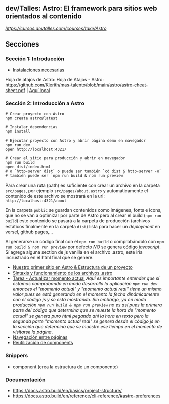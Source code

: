 ## dev/Talles: Astro: El framework para sitios web orientados al contenido

_https://cursos.devtalles.com/courses/take/Astro_

## Secciones

### Sección 1: Introducción

- [Instalaciones necesarias](https://gist.github.com/Klerith/b2ccb9d49385d766138e737f840650fc)

Hoja de atajos de Astro: Hoja de Atajos - Astro: https://github.com/Klerith/mas-talento/blob/main/astro/astro-cheat-sheet.pdf | [Aquí local](/blob/main/docs/astro-cheat-sheet.pdf)

### Sección 2: Introducción a Astro

```
# Crear proyecto con Astro
npm create astro@latest

# Instalar dependencias
npm install

# Ejecutar proyecto con Astro y abrir página demo en navegador
npm run dev
open http://localhost:4321/

# Crear el sitio para producción y abrir en navegador
npm run build
open dist/index.html
# o `http-server dist` o puede ser también `cd dist & http-server -o`
# también puede ser `npm run build & npm run preview`

```

Para crear una ruta (path) es suficiente con crear un archivo en la carpeta `src/pages`, por ejemplo `src/pages/about.astro` y automáticamente el contenido de este archivo se mostrará en la url: `http://localhost:4321/about`

En la carpeta `public` se guardan contenidos como imágenes, fonts e icons, que no se van a optimizar por parte de Astro pero al crear el build (`npm run build`) este contenido se pasará a la carpeta de producción (archivos estáticos finalmente en la carpeta `dist`) lista para hacer un _deployment_ en versel, github pages,...

Al generarse un código final con el `npm run build` o comprobándolo con `npm run build & npm run preview` por defecto _NO_ se genera código _javascript_. Sí agrega alguna section de js vanilla en el archivo .astro, este iría incrustrado en el html final que se genere.

- [Nuestro primer sitio en Astro & Estructura de un proyecto](https://github.com/patchamama/devTalles-Astro-El-framework-para-sitios-web-orientados-al-contenido/commit/a854ac3285c474b7bf0a8346606031f54080da80)
- [Sintaxis y funcionamiento de los archivos .astro](https://github.com/patchamama/devTalles-Astro-El-framework-para-sitios-web-orientados-al-contenido/commit/b138a0910124e63d503c99581f7dfcd4453b70de)
- [Tarea - Actualizar momento actual](https://github.com/patchamama/devTalles-Astro-El-framework-para-sitios-web-orientados-al-contenido/commit/9c83c6a47f2658fc206c38288207d396561ef406)
  _Aquí es importante entender que sí estamos comprobando en modo desarrollo la aplicación `npm run dev` entonces el "momento actual" y "momento actual real" tiene un mismo valor pues se está generando en el momento la fecha dinámicamente con el código js y se está mostrando. Sin embargo, ya en modo producción `npm run build & npm run preview` no es así pues la primera parte del código que determina que se mueste la hora de "momento actual" se genera puro html pegando ahí la hora en texto pero la segunda parte "momento actual real" se genera desde el código js en la sección <script>...</script> que determina que se muestre ese tiempo en el momento de visitarse la página_.
- [Navegación entre páginas](https://github.com/patchamama/devTalles-Astro-El-framework-para-sitios-web-orientados-al-contenido/commit/5fec8c7502aa0b9cfc415ff7c3257161a05c7395)
- [Reutilización de components]()

### Snippers

- component (crea la estructura de un componente)

### Documentación

- https://docs.astro.build/en/basics/project-structure/
- https://docs.astro.build/en/reference/cli-reference/#astro-preferences
